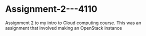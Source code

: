# Assignment-2---4110
Assignment 2 to my intro to Cloud computing course. This was an assignment that involved making an OpenStack instance
